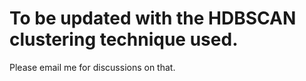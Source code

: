 # To be updated with the HDBSCAN clustering technique used.

Please email me for discussions on that.
